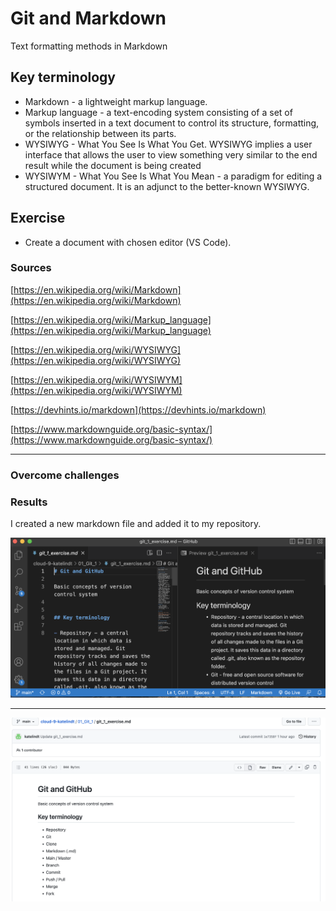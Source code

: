 # Git and Markdown
Text formatting methods in Markdown

## Key terminology

- Markdown - a lightweight markup language.
- Markup language - a text-encoding system consisting of a set of symbols inserted in a text document to control its structure, formatting, or the relationship between its parts.
- WYSIWYG - What You See Is What You Get.  WYSIWYG implies a user interface that allows the user to view something very similar to the end result while the document is being created
- WYSIWYM - What You See Is What You Mean - a paradigm for editing a structured document. It is an adjunct to the better-known WYSIWYG. 



## Exercise

- Create a document with chosen editor (VS Code).


### Sources

[https://en.wikipedia.org/wiki/Markdown](https://en.wikipedia.org/wiki/Markdown)

[https://en.wikipedia.org/wiki/Markup_language](https://en.wikipedia.org/wiki/Markup_language)

[https://en.wikipedia.org/wiki/WYSIWYG](https://en.wikipedia.org/wiki/WYSIWYG)

[https://en.wikipedia.org/wiki/WYSIWYM](https://en.wikipedia.org/wiki/WYSIWYM)

[https://devhints.io/markdown](https://devhints.io/markdown)

[https://www.markdownguide.org/basic-syntax/](https://www.markdownguide.org/basic-syntax/)


****

### Overcome challenges

### Results
I created a new markdown file and added it to my repository.

![screenshot](/00_includes/git_02_vscode_screenshot.png)

****

![screenshot](/00_includes/git_02_screenshot.png)
